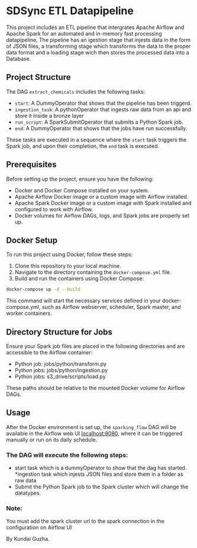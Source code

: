 # SDSync ETL Datapipeline 

This project includes an ETL pipeline that intergrates Apache Airflow and Apache Spark for an automated and in-memory fast processing datapipeline, The pipeline has an igestion stage that injests data in the form of JSON files, a transforming stage which transforms the data to the proper data format and a loading stage wich then stores the processed data into a Database.

## Project Structure

The DAG `extract_chemicals` includes the following tasks:

- `start`: A DummyOperator that shows that the pipeline has been triggerd.
- `ingestion_task`: A pythonOperator that ingests raw data from an api and store it inside a bronze layer 
- `run_script`: A SparkSubmitOperator that submits a Python Spark job.
- `end`: A DummyOperator that shows that the jobs have run successfully.

These tasks are executed in a sequence where the `start` task triggers the Spark job, and upon their completion, the `end` task is executed.

## Prerequisites

Before setting up the project, ensure you have the following:

- Docker and Docker Compose installed on your system.
- Apache Airflow Docker image or a custom image with Airflow installed.
- Apache Spark Docker image or a custom image with Spark installed and configured to work with Airflow.
- Docker volumes for Airflow DAGs, logs, and Spark jobs are properly set up.

## Docker Setup

To run this project using Docker, follow these steps:

1. Clone this repository to your local machine.
2. Navigate to the directory containing the `docker-compose.yml` file.
3. Build and run the containers using Docker Compose:

```bash
docker-compose up -d --build
```
This command will start the necessary services defined in your docker-compose.yml, such as Airflow webserver, scheduler, Spark master, and worker containers.

## Directory Structure for Jobs
Ensure your Spark job files are placed in the following directories and are accessible to the Airflow container:

* Python job: jobs/python/transform.py
* Python jobs: jobs/python/ingestion.py
* Python jobs: s3_drive/scripts/load.py

These paths should be relative to the mounted Docker volume for Airflow DAGs.

## Usage
After the Docker environment is set up, the `sparking_flow` DAG will be available in the Airflow web UI [localhost:8080](localhost:8080), where it can be triggered manually or run on its daily schedule.

### The DAG will execute the following steps:
* start task which is a dummyOperator to show that the dag has started.
*ingestion task which injests JSON files and store them in a folder as raw data
* Submit the Python Spark job to the Spark cluster which will change the datatypes.

### Note:
You must add the spark cluster url to the spark connection in the configuration on Airflow UI

By Kundai Guzha.
